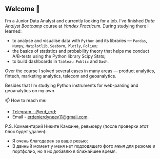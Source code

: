 ## Welcome 👋

I’m a Junior Data Analyst and currently looking for a job. I’ve finished *Data Analyst Bootcamp* course at *Yandex Practicum*. During studying there I learned:
- to analyse and visualise data with `Python` and its libraries — `Pandas`, `Numpy`, `Matplotlib`, `Seaborn`, `Plotly`, `Folium`;
- the basics of statistics and probability theory that helps me conduct A/B-tests using the Python library Scipy Stats;
- to build dashboards in `Tableau Public` and `Dash`.

Over the course I solved several cases in many areas — product analytics, fintech, marketing analytics, telecom and geoanalytics. 

Besides that I’m studying Python instruments for web-parsing and geoanalytics on my own.

📫 How to reach me:
- [Telegram - @erd_erd](https://t.me/erd_erd);
- Email - erdenierdyneev11@gmail.com.

P.S. Комментарий Никите Камзине, ревьюеру (после проверки этот блок будет удален):
- Я очень благодарен за ваше ревью;
- В данный момент у меня нет подходящего фото *меня* для резюме и портфолио, но я их добавлю в ближайшее время.
